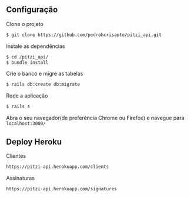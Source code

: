 ## Configuração

Clone o projeto

```sh
$ git clone https://github.com/pedrohcrisanto/pitzi_api.git
```

Instale as dependências
```sh
$ cd /pitzi_api/
$ bundle install
```

Crie o banco e migre as tabelas
```sh
$ rails db:create db:migrate
```

Rode a aplicação
```sh
$ rails s
```

Abra o seu navegador(de preferência Chrome ou Firefox) e navegue para `localhost:3000/`



## Deploy Heroku

Clientes
```sh
https://pitzi-api.herokuapp.com/clients
```

Assinaturas
```sh
https://pitzi-api.herokuapp.com/signatures
```

